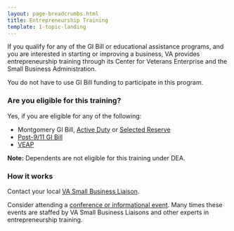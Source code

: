 ```yaml
---
layout: page-breadcrumbs.html
title: Entrepreneurship Training
template: 1-topic-landing
---
```


If you qualify for any of the GI Bill or educational assistance programs, and you are interested in starting or improving a business, VA provides entrepreneurship training through its Center for Veterans Enterprise and the Small Business Administration.

You do not have to use GI Bill funding to participate in this program.

<div class="feature" markdown="1">

### Are you eligible for this training?

Yes, if you are eligible for any of the following:

- Montgomery GI Bill, [Active Duty](/education/gi-bill/montgomery-active-duty) or [Selected Reserve](/education/gi-bill/montgomery-selected-reserve)
- [Post-9/11 GI Bill](/education/gi-bill/post-9-11)
- [VEAP](/education/other-educational-assistance-programs/veap)

**Note:** Dependents are not eligible for this training under DEA.

</div>

### How it works

Contact your local [VA Small Business Liaison](http://www.va.gov/osdbu/about/contacts.asp).

Consider attending a [conference or informational event](http://www.va.gov/osdbu/library/events.asp). Many times these events are staffed by VA Small Business Liaisons and other experts in entrepreneurship training.
